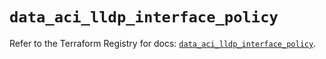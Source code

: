 # `data_aci_lldp_interface_policy`

Refer to the Terraform Registry for docs: [`data_aci_lldp_interface_policy`](https://registry.terraform.io/providers/ciscodevnet/aci/2.17.0/docs/data-sources/lldp_interface_policy).
